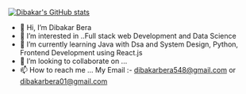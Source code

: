 [![Dibakar's GitHub stats](https://github-readme-stats.vercel.app/api?username=dibakarbera01&hide_rank=true&bg_color=20,3E5151,DECBA4&title_color=ffffff&border_radius=20&text_color=e0e0e0)](https://github.com/anuraghazra/github-readme-stats)
- 👋 Hi, I’m Dibakar Bera
- 👀 I’m interested in ..Full stack web Development and Data Science
- 🌱 I’m currently learning Java with Dsa and System Design, Python, Frontend Development using React.js
- 💞️ I’m looking to collaborate on ...
- 📫 How to reach me ... My Email :- dibakarbera548@gmail.com or dibakarbera01@gmail.com
       
<!---
dibakarbera01/dibakarbera01 is a ✨ special ✨ repository because its `README.md` (this file) appears on your GitHub profile.
You can click the Preview link to take a look at your changes.
--->

